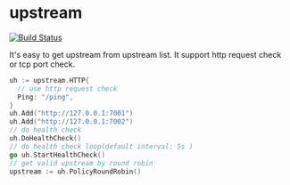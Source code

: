 # upstream

[![Build Status](https://img.shields.io/travis/vicanso/upstream.svg?label=linux+build)](https://travis-ci.org/vicanso/upstream)


It's easy to get upstream from upstream list. It support http request check or tcp port check.


```go
uh := upstream.HTTP{
  // use http request check
  Ping: "/ping",
}
uh.Add("http://127.0.0.1:7001")
uh.Add("http://127.0.0.1:7002")
// do health check
uh.DoHealthCheck()
// do health check loop(default interval: 5s )
go uh.StartHealthCheck()
// get valid upstream by round robin
upstream := uh.PolicyRoundRobin()
```
